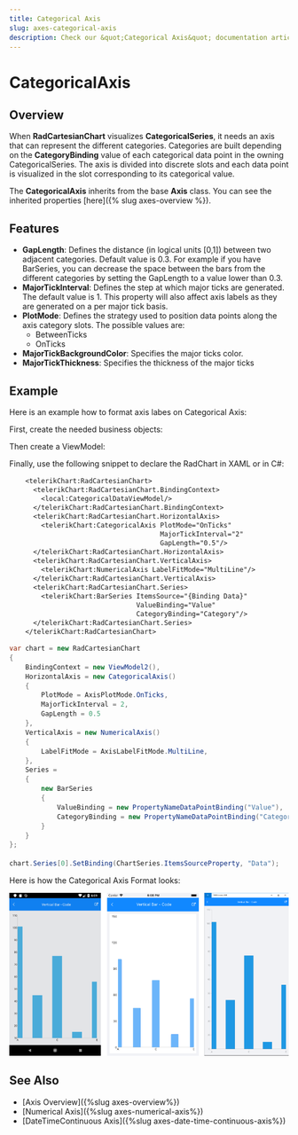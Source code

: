 ```yaml
---
title: Categorical Axis
slug: axes-categorical-axis
description: Check our &quot;Categorical Axis&quot; documentation article for Telerik Chart for Xamarin control.
---
```


# CategoricalAxis

## Overview

When **RadCartesianChart** visualizes **CategoricalSeries**, it needs an axis that can represent the different categories. Categories are built depending on the **CategoryBinding** value of each categorical data point in the owning CategoricalSeries. The axis is divided into discrete slots and each data point is visualized in the slot corresponding to its categorical value.

The **CategoricalAxis** inherits from the base **Axis** class. You can see the inherited properties [here]({% slug axes-overview %}).

## Features

- **GapLength**: Defines the distance (in logical units [0,1]) between two adjacent categories. Default value is 0.3. For example if you have BarSeries, you can decrease the space between the bars from the different categories by setting the GapLength to a value lower than 0.3.
- **MajorTickInterval**: Defines the step at which major ticks are generated. The default value is 1. This property will also affect axis labels as they are generated on a per major tick basis.
- **PlotMode**: Defines the strategy used to position data points along the axis category slots. The possible values are:
	- BetweenTicks
	- OnTicks
- **MajorTickBackgroundColor**: Specifies the major ticks color.
- **MajorTickThickness**: Specifies the thickness of the major ticks

## Example

Here is an example how to format axis labes on Categorical Axis:

First, create the needed business objects:

<snippet id='categorical-data-model'/>

Then create a ViewModel:

<snippet id='chart-series-categorical-data-view-model'/>

Finally, use the following snippet to declare the RadChart in XAML or in C#:

```XAML
    <telerikChart:RadCartesianChart>
	  <telerikChart:RadCartesianChart.BindingContext>
	    <local:CategoricalDataViewModel/>
	  </telerikChart:RadCartesianChart.BindingContext>
	  <telerikChart:RadCartesianChart.HorizontalAxis>
	    <telerikChart:CategoricalAxis PlotMode="OnTicks" 
								      MajorTickInterval="2" 
									  GapLength="0.5"/>
	  </telerikChart:RadCartesianChart.HorizontalAxis>
	  <telerikChart:RadCartesianChart.VerticalAxis>
	    <telerikChart:NumericalAxis LabelFitMode="MultiLine"/>
	  </telerikChart:RadCartesianChart.VerticalAxis>
	  <telerikChart:RadCartesianChart.Series>
	    <telerikChart:BarSeries ItemsSource="{Binding Data}" 
		                        ValueBinding="Value"
                                CategoryBinding="Category"/>
	  </telerikChart:RadCartesianChart.Series>
    </telerikChart:RadCartesianChart>
```
```C#
var chart = new RadCartesianChart
{
	BindingContext = new ViewModel2(),
	HorizontalAxis = new CategoricalAxis()
	{
		PlotMode = AxisPlotMode.OnTicks,
        MajorTickInterval = 2,
        GapLength = 0.5
	},
    VerticalAxis = new NumericalAxis()
    {
		LabelFitMode = AxisLabelFitMode.MultiLine,
	},
	Series =
	{
		new BarSeries
       	{
        	ValueBinding = new PropertyNameDataPointBinding("Value"),
        	CategoryBinding = new PropertyNameDataPointBinding("Category")
        }
 	}
};

chart.Series[0].SetBinding(ChartSeries.ItemsSourceProperty, "Data");
```

Here is how the Categorical Axis Format looks:

![CategoricalAxis](images/axes-categorical-axis-example.png)

## See Also

- [Axis Overview]({%slug axes-overview%})
- [Numerical Axis]({%slug axes-numerical-axis%})
- [DateTimeContinuous Axis]({%slug axes-date-time-continuous-axis%})